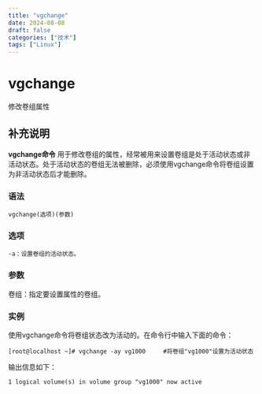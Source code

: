 ```yaml
---
title: "vgchange"
date: 2024-08-08
draft: false
categories: ["技术"]
tags: ["Linux"]
---
```

vgchange
===

修改卷组属性

## 补充说明

**vgchange命令** 用于修改卷组的属性，经常被用来设置卷组是处于活动状态或非活动状态。处于活动状态的卷组无法被删除，必须使用vgchange命令将卷组设置为非活动状态后才能删除。

###  语法

```shell
vgchange(选项)(参数)
```

###  选项

```shell
-a：设置卷组的活动状态。
```

###  参数

卷组：指定要设置属性的卷组。

###  实例

使用vgchange命令将卷组状态改为活动的。在命令行中输入下面的命令：

```shell
[root@localhost ~]# vgchange -ay vg1000     #将卷组"vg1000"设置为活动状态
```

输出信息如下：

```shell
1 logical volume(s) in volume group "vg1000" now active
```


